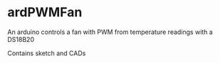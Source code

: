 # ardPWMFan
An arduino controls a fan with PWM from temperature readings with a DS18B20

Contains sketch and CADs
